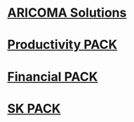 # [ARICOMA Solutions](ac-solutions/ac-solutions.md)
# [Productivity PACK](AC-ProductivityPack/ac-productivity-pack.md)
# [Financial PACK](AC-FinancialPack/ac-finance-pack.md)
# [SK PACK](AC-sk/ac-sk-legislative-pack.md)
